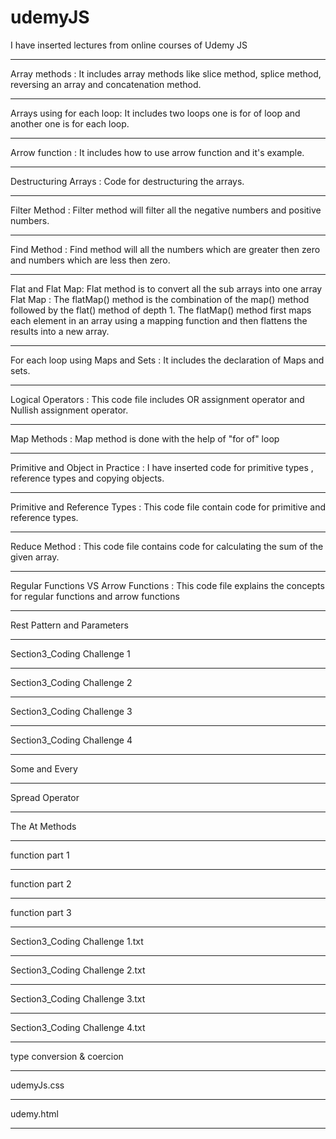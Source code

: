 # udemyJS         
I have inserted lectures from online courses of Udemy JS
_______________________________________________________
Array methods : It includes array methods like 
slice method, splice method, reversing an array 
and concatenation method.
_______________________________________________________
Arrays using for each loop: It includes two loops
one is for of loop and another one is for each loop.
_______________________________________________________
Arrow function : It includes how to use arrow function
and it's example. 
_______________________________________________________
Destructuring Arrays : Code for destructuring the
arrays.
_______________________________________________________
Filter Method : Filter method will filter all the 
negative numbers and positive numbers.
____________________________________________________________
Find Method : Find method will all the numbers which
are greater then zero and numbers which are less then zero.
_____________________________________________________________
Flat and Flat Map: Flat method is to convert all the sub arrays 
into one array
Flat Map : The flatMap() method is the combination of the map() 
method followed by the flat() method of depth 1.
The flatMap() method first maps each element in an array using a 
mapping function and then flattens the results into a new array.
________________________________________________________________
For each loop using Maps and Sets : It includes the declaration 
of Maps and sets.
________________________________________________________________
Logical Operators : This code file includes OR assignment operator 
and Nullish assignment operator. 
________________________________________________
Map Methods : Map method is done with the help
of "for of" loop
________________________________________________
Primitive and Object in Practice : I have inserted
code for primitive types , reference types and copying 
objects.
________________________________________________
Primitive and Reference Types : This code file contain
code for primitive and reference types.
________________________________________________
Reduce Method : This code file contains code for
calculating the sum of the given array.
________________________________________________
Regular Functions VS Arrow Functions :
This code file explains the concepts for 
regular functions and arrow functions
________________________________________________
Rest Pattern and Parameters
________________________________________________
Section3_Coding Challenge 1
________________________________________________
Section3_Coding Challenge 2
________________________________________________
Section3_Coding Challenge 3
________________________________________________
Section3_Coding Challenge 4
________________________________________________
Some and Every
________________________________________________
Spread Operator
________________________________________________
The At Methods
________________________________________________
function part 1
________________________________________________
function part 2
________________________________________________
function part 3
________________________________________________
Section3_Coding Challenge 1.txt
________________________________________________
Section3_Coding Challenge 2.txt
________________________________________________
Section3_Coding Challenge 3.txt
________________________________________________
Section3_Coding Challenge 4.txt
________________________________________________
type conversion & coercion
________________________________________________
udemyJs.css
________________________________________________
udemy.html
________________________________________________
